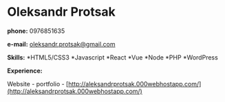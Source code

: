 # Oleksandr Protsak

**phone:** 0976851635

**e-mail:** oleksandr.protsak@gmail.com

**Skills:**
        *HTML5/CSS3
        *Javascript
            *React
            *Vue
            *Node
        *PHP
        *WordPress
        
**Experience:**

   Website - portfolio - [http://aleksandrprotsak.000webhostapp.com/](http://aleksandrprotsak.000webhostapp.com/)
